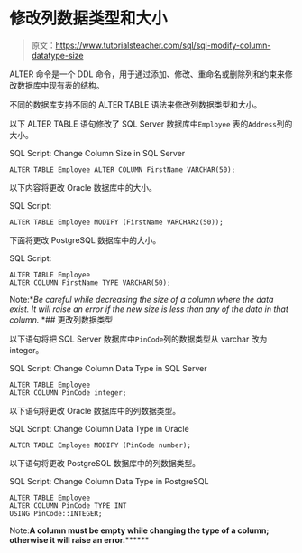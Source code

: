 # 修改列数据类型和大小

> 原文：<https://www.tutorialsteacher.com/sql/sql-modify-column-datatype-size>

ALTER 命令是一个 DDL 命令，用于通过添加、修改、重命名或删除列和约束来修改数据库中现有表的结构。

不同的数据库支持不同的 ALTER TABLE 语法来修改列数据类型和大小。

以下 ALTER TABLE 语句修改了 SQL Server 数据库中`Employee` 表的`Address`列的大小。

SQL Script: Change Column Size in SQL Server 

```
ALTER TABLE Employee ALTER COLUMN FirstName VARCHAR(50); 
```

以下内容将更改 Oracle 数据库中的大小。

SQL Script: 

```
ALTER TABLE Employee MODIFY (FirstName VARCHAR2(50)); 
```

下面将更改 PostgreSQL 数据库中的大小。

SQL Script: 

```
ALTER TABLE Employee 
ALTER COLUMN FirstName TYPE VARCHAR(50); 
```

Note:**Be careful while decreasing the size of a column where the data exist. It will raise an error if the new size is less than any of the data in that column.* *## 更改列数据类型

以下语句将把 SQL Server 数据库中`PinCode`列的数据类型从 varchar 改为 integer。

SQL Script: Change Column Data Type in SQL Server 

```
ALTER TABLE Employee 
ALTER COLUMN PinCode integer; 
```

以下语句将更改 Oracle 数据库中的列数据类型。

SQL Script: Change Column Data Type in Oracle 

```
ALTER TABLE Employee MODIFY (PinCode number); 
```

以下语句将更改 PostgreSQL 数据库中的列数据类型。

SQL Script: Change Column Data Type in PostgreSQL 

```
ALTER TABLE Employee 
ALTER COLUMN PinCode TYPE INT
USING PinCode::INTEGER; 
```

Note:**A column must be empty while changing the type of a column; otherwise it will raise an error.********